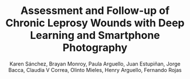 ---
paperId: 11
author: Karen Sánchez, Brayan  Monroy, Paula Arguello, Juan Estupiñan, Jorge Bacca, Claudia V Correa, Olinto Mieles, Henry Arguello, Fernando Rojas
publicationauthor: Sánchez, K. et al.
title: Assessment and Follow-up of Chronic Leprosy Wounds with Deep Learning and Smartphone Photography
pdf: Karen_Sanchez.pdf
poster: Karen_Sanchez.png
alt: --
type: Poster
topic: Medical and Biological Vision, Cell Microscopy 
subtopic: Deep Learning Architectures and Techniques
link: https://research.latinxinai.org/papers/cvpr/2023/pdf/Karen_Sanchez.pdf
conference: cvpr
year: 2023
tags: cvpr-2023-ea-pp
location: Vancouver, Canada
---